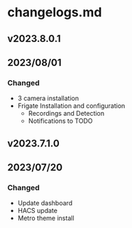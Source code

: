 # changelogs.md


## v2023.8.0.1
## 2023/08/01

### Changed

- 3 camera installation
- Frigate Installation and configuration
    - Recordings and Detection
    - Notifications to TODO

## v2023.7.1.0
## 2023/07/20

### Changed

- Update dashboard
- HACS update
- Metro theme install
